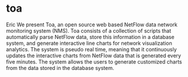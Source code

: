 toa
===
Eric
We present Toa, an open source web based NetFlow data network monitoring system (NMS). Toa consists of a collection of scripts that automatically parse NetFlow data, store this information in a database system, and generate interactive line charts for network visualization analytics. The system is pseudo real time, meaning that it continuously updates the interactive charts from NetFlow data that is generated every five minutes. The system allows the users to generate customized charts from the data stored in the database system.
